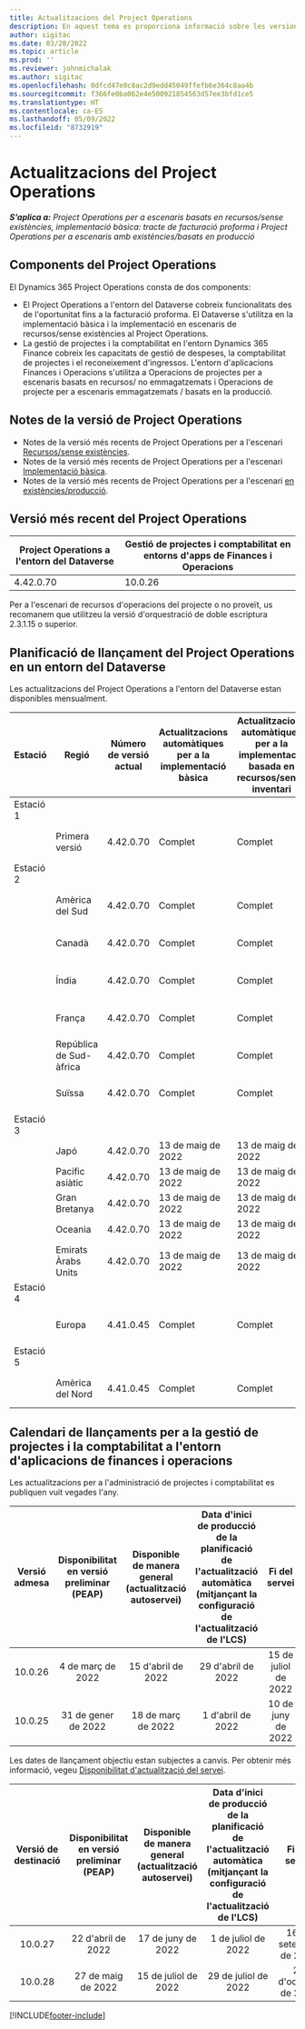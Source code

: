```yaml
---
title: Actualitzacions del Project Operations
description: En aquest tema es proporciona informació sobre les versions publicades del Dynamics 365 Project Operations.
author: sigitac
ms.date: 03/28/2022
ms.topic: article
ms.prod: ''
ms.reviewer: johnmichalak
ms.author: sigitac
ms.openlocfilehash: 0dfcd47e0c8ac2d9edd45049ffefb6e364c8aa4b
ms.sourcegitcommit: f366fe0ba062e4e500921854563d57ee3bfd1ce5
ms.translationtype: HT
ms.contentlocale: ca-ES
ms.lasthandoff: 05/09/2022
ms.locfileid: "8732919"
---
```

# <a name="project-operations-updates"></a>Actualitzacions del Project Operations

_**S'aplica a:** Project Operations per a escenaris basats en recursos/sense existències, implementació bàsica: tracte de facturació proforma i Project Operations per a escenaris amb existències/basats en producció_



## <a name="project-operations-components"></a>Components del Project Operations

El Dynamics 365 Project Operations consta de dos components:

- El Project Operations a l'entorn del Dataverse cobreix funcionalitats des de l'oportunitat fins a la facturació proforma. El Dataverse s'utilitza en la implementació bàsica i la implementació en escenaris de recursos/sense existències al Project Operations.
- La gestió de projectes i la comptabilitat en l'entorn Dynamics 365 Finance cobreix les capacitats de gestió de despeses, la comptabilitat de projectes i el reconeixement d'ingressos. L'entorn d'aplicacions Finances i Operacions s'utilitza a Operacions de projectes per a escenaris basats en recursos/ no emmagatzemats i Operacions de projecte per a escenaris emmagatzemats / basats en la producció.

## <a name="project-operations-release-notes"></a>Notes de la versió de Project Operations
- Notes de la versió més recents de Project Operations per a l'escenari [Recursos/sense existències](whats-new-may-2022-resource-based.md).
- Notes de la versió més recents de Project Operations per a l'escenari [Implementació bàsica](../pro/whats-new/whats-new-may-2022-lite.md).
- Notes de la versió més recents de Project Operations per a l'escenari [en existències/producció](../prod-pma/whats-new/whats-new-oct-2021-stocked.md).

## <a name="project-operations-latest-version"></a>Versió més recent del Project Operations

| Project Operations a l'entorn del Dataverse | Gestió de projectes i comptabilitat en entorns d'apps de Finances i Operacions | 
| --- | --- |
| 4.42.0.70 | 10.0.26 |

Per a l'escenari de recursos d'operacions del projecte o no proveït, us recomanem que utilitzeu la versió d'orquestració de doble escriptura 2.3.1.15 o superior.

## <a name="release-schedule-for-project-operations-on-dataverse-environment"></a>Planificació de llançament del Project Operations en un entorn del Dataverse

Les actualitzacions del Project Operations a l'entorn del Dataverse estan disponibles mensualment. 

| Estació | Regió | Número de versió actual | Actualitzacions automàtiques per a la implementació bàsica | Actualitzacions automàtiques per a la implementació basada en recursos/sense inventari | Número de la versió següent | Pròxima versió disponible de manera general |
|-----------|-----------------------|-----------------|--------------------|---------------------|---------------------|---------------------|
| Estació 1 |   &nbsp;              |    &nbsp;       | &nbsp;             |      &nbsp;         |      &nbsp;         |      &nbsp;         |
|   &nbsp;  | Primera versió         |  4.42.0.70      | Complet           | Complet            | TBD                 | 27 de maig de 2022        |
| Estació 2 |   &nbsp;              |    &nbsp;       | &nbsp;             |      &nbsp;         |      &nbsp;         |      &nbsp;         |
|   &nbsp;  | Amèrica del Sud         |  4.42.0.70      | Complet           | Complet            | TBD                 | 27 de maig de 2022        |
|   &nbsp;  | Canadà                |  4.42.0.70      | Complet           | Complet            | TBD                 | 27 de maig de 2022        |
|   &nbsp;  | Índia                 |  4.42.0.70      | Complet           | Complet            | TBD                 | 27 de maig de 2022        |
|   &nbsp;  | França                |  4.42.0.70      | Complet           | Complet            | TBD                 | 27 de maig de 2022        |
|   &nbsp;  | República de Sud-àfrica          |  4.42.0.70      | Complet           | Complet            | TBD                 | 27 de maig de 2022        |
|   &nbsp;  | Suïssa           |  4.42.0.70      | Complet           | Complet            | TBD                 | 27 de maig de 2022        |
| Estació 3 |      &nbsp;           |     &nbsp;      |     &nbsp;         |      &nbsp;         |      &nbsp;         |      &nbsp;         |
|   &nbsp;  | Japó                 |  4.42.0.70      | 13 de maig de 2022       | 13 de maig de 2022        | TBD                 | 03 de juny de 2022       |
|   &nbsp;  | Pacífic asiàtic          |  4.42.0.70      | 13 de maig de 2022       | 13 de maig de 2022        | TBD                 | 03 de juny de 2022       |
|   &nbsp;  | Gran Bretanya         |  4.42.0.70      | 13 de maig de 2022       | 13 de maig de 2022        | TBD                 | 03 de juny de 2022       |
|   &nbsp;  | Oceania               |  4.42.0.70      | 13 de maig de 2022       | 13 de maig de 2022        | TBD                 | 03 de juny de 2022       |
|   &nbsp;  | Emirats Àrabs Units  |  4.42.0.70      | 13 de maig de 2022       | 13 de maig de 2022        | TBD                 | 03 de juny de 2022       |
| Estació 4 |     &nbsp;            |     &nbsp;      |     &nbsp;         |      &nbsp;         |      &nbsp;         |      &nbsp;         |
|   &nbsp;  | Europa                |  4.41.0.45      | Complet           | Complet            | 4.42.0.70           | 13 de maig de 2022        |
| Estació 5 |     &nbsp;            |     &nbsp;      |     &nbsp;         |      &nbsp;         |      &nbsp;         |      &nbsp;         |
|   &nbsp;  | Amèrica del Nord         |  4.41.0.45      | Complet           | Complet            | 4.42.0.70           | 20 de maig de 2022        |

## <a name="release-schedule-for-project-management-and-accounting-in-the-finance-and-operations-apps-environment"></a>Calendari de llançaments per a la gestió de projectes i la comptabilitat a l'entorn d'aplicacions de finances i operacions

Les actualitzacions per a l'administració de projectes i comptabilitat es publiquen vuit vegades l'any.

|Versió admesa| Disponibilitat en versió preliminar (PEAP) | Disponible de manera general (actualització autoservei) | Data d'inici de producció de la planificació de l'actualització automàtica (mitjançant la configuració de l'actualització de l'LCS) |   Fi del servei   |
|:---------------:|:---------------------------:|:---------------------------------:|:--------------------------------------------------------------------:|:------------------:|
|     10.0.26     |      4 de març de 2022          |        15 d'abril de 2022             |                          29 d'abril de 2022                              | 15 de juliol de 2022      |
|     10.0.25     |      31 de gener de 2022       |        18 de març de 2022             |                          1 d'abril de 2022                               | 10 de juny de 2022      |


Les dates de llançament objectiu estan subjectes a canvis. Per obtenir més informació, vegeu [Disponibilitat d'actualització del servei](/dynamics365/fin-ops-core/fin-ops/get-started/public-preview-releases?toc=%2fdynamics365%2ffinance%2ftoc.json).

|Versió de destinació | Disponibilitat en versió preliminar (PEAP) | Disponible de manera general (actualització autoservei) | Data d'inici de producció de la planificació de l'actualització automàtica (mitjançant la configuració de l'actualització de l'LCS) |   Fi del servei   |
|:---------------:|:---------------------------:|:---------------------------------:|:--------------------------------------------------------------------:|:------------------:|
|     10.0.27     |      22 d'abril de 2022         |        17 de juny de 2022              |                          1 de juliol de 2022                                | 16 de setembre de 2022 |
|     10.0.28     |      27 de maig de 2022           |        15 de juliol de 2022              |                          29 de juliol de 2022                               | 21 d'octubre de 2022   |

[!INCLUDE[footer-include](../includes/footer-banner.md)]
